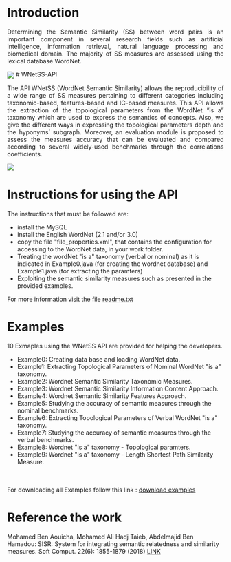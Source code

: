 # Introduction
<p align="justify">Determining the Semantic Similarity (SS) between word pairs is an important component in several research fields such as artificial intelligence, information retrieval, natural language processing and biomedical domain. The majority of SS measures are assessed using the lexical database WordNet.</p>
<img src="https://user-images.githubusercontent.com/19282671/112055772-8d103f80-8b57-11eb-9ce6-2e84841c0336.png"/ align="center">
# WNetSS-API
 <p align="justify">The API WNetSS (WordNet Semantic Similarity) allows the reproducibility of a wide range of SS measures pertaining to different categories including taxonomic-based, features-based and IC-based measures. This API allows the extraction of the topological parameters from the WordNet “is a” taxonomy which are used to express the semantics of concepts. Also, we give the different ways in expressing the topological parameters depth and the hyponyms’ subgraph. Moreover, an evaluation module is proposed to assess the measures accuracy that can be evaluated and compared according to several widely-used benchmarks through the correlations coefficients.</p>
 
 <img src="https://user-images.githubusercontent.com/19282671/112054825-5e459980-8b56-11eb-82f3-df2330db8f93.png" align="center"/>
 
 # Instructions for using the API
The instructions that must be followed are:
<ul>
 <li> install the MySQL </li>

<li>install the English WordNet (2.1 and/or 3.0)</li>

<li>copy the file "file_properties.xml", that contains the configuration for accessing to the WordNet data, in your work folder.</li>

<li>Treating the wordNet "is a" taxonomy (verbal or nominal) as it is indicated in Example0.java (for creating the wordnet database) 
  and Example1.java (for extracting the paramters)</li>

<li>Exploiting the semantic similarity measures such as presented in the provided examples.</li>
</ul>
For more information visit the file <a href="https://github.com/MohamedAliHadjTaieb/WNetSS-API/blob/main/Readme.txt">readme.txt</a>

# Examples
10 Exmaples using the WNetSS API are provided for helping the developers.
<ul>
 <li>Example0: Creating data base and loading WordNet data.</li>

 <li>Example1: Extracting Topological Parameters of Nominal WordNet "is a" taxonomy.</li>

 <li>Example2: Wordnet Semantic Similarity Taxonomic Measures.</li>

 <li>Example3: Wordnet Semantic Similarity Information Content Approach.</li>

 <li>Example4: Wordnet Semantic Similarity Features Approach.</li>

 <li>Example5: Studying the accuracy of semantic measures through the nominal benchmarks.</li>

 <li>Example6: Extracting Topological Parameters of Verbal WordNet "is a" taxonomy.</li>

 <li>Example7: Studying the accuracy of semantic measures through the verbal benchmarks.</li>

 <li>Example8: Wordnet "is a" taxonomy - Topological paramters.</li>

 <li>Example9: Wordnet "is a" taxonomy - Length Shortest Path Similarity Measure.</li>
</ul> <br><br>
 For downloading all Examples follow this link : <a href="https://drive.google.com/file/d/11Kvs2oJtxEC8TZgZPRWNlLc2MweMG98A/view?usp=sharing">download examples</a>
 
 # Reference the work
 Mohamed Ben Aouicha, Mohamed Ali Hadj Taieb, Abdelmajid Ben Hamadou: SISR: System for integrating semantic relatedness and similarity measures. Soft Comput. 22(6): 1855-1879 (2018) <a href="https://link.springer.com/article/10.1007/s00500-016-2438-x">LINK</a>
